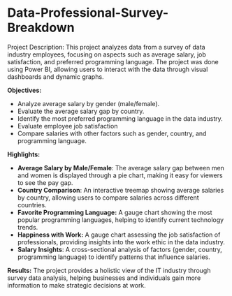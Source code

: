 # Data-Professional-Survey-Breakdown
Project Description:
This project analyzes data from a survey of data industry employees, focusing on aspects such as average salary, job satisfaction, and preferred programming language. The project was done using Power BI, allowing users to interact with the data through visual dashboards and dynamic graphs.

**Objectives:**

- Analyze average salary by gender (male/female).
- Evaluate the average salary gap by country.
- Identify the most preferred programming language in the data industry.
- Evaluate employee job satisfaction
- Compare salaries with other factors such as gender, country, and programming language.

**Highlights:**

- **Average Salary by Male/Female**: The average salary gap between men and women is displayed through a pie chart, making it easy for viewers to see the pay gap.
- **Country Comparison**: An interactive treemap showing average salaries by country, allowing users to compare salaries across different countries.
- **Favorite Programming Language:** A gauge chart showing the most popular programming languages, helping to identify current technology trends.
- **Happiness with Work:** A gauge chart assessing the job satisfaction of professionals, providing insights into the work ethic in the data industry.
- **Salary Insights**: A cross-sectional analysis of factors (gender, country, programming language) to identify patterns that influence salaries.

**Results:**
The project provides a holistic view of the IT industry through survey data analysis, helping businesses and individuals gain more information to make strategic decisions at work.
